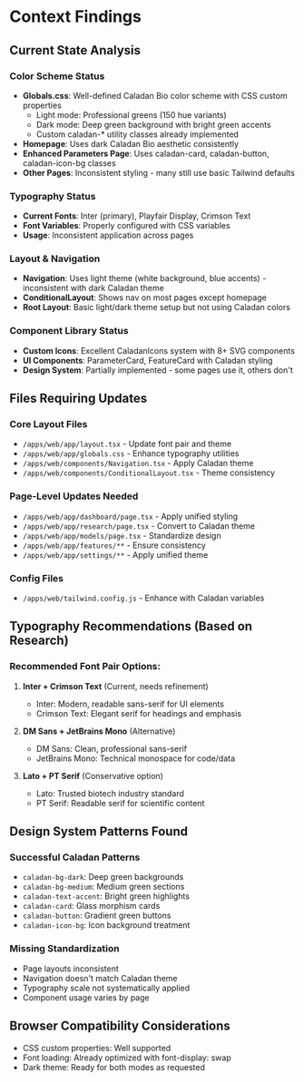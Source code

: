 # Context Findings

## Current State Analysis

### Color Scheme Status
- **Globals.css**: Well-defined Caladan Bio color scheme with CSS custom properties
  - Light mode: Professional greens (150 hue variants)
  - Dark mode: Deep green background with bright green accents
  - Custom caladan-* utility classes already implemented
- **Homepage**: Uses dark Caladan Bio aesthetic consistently 
- **Enhanced Parameters Page**: Uses caladan-card, caladan-button, caladan-icon-bg classes
- **Other Pages**: Inconsistent styling - many still use basic Tailwind defaults

### Typography Status
- **Current Fonts**: Inter (primary), Playfair Display, Crimson Text
- **Font Variables**: Properly configured with CSS variables
- **Usage**: Inconsistent application across pages

### Layout & Navigation
- **Navigation**: Uses light theme (white background, blue accents) - inconsistent with dark Caladan theme
- **ConditionalLayout**: Shows nav on most pages except homepage
- **Root Layout**: Basic light/dark theme setup but not using Caladan colors

### Component Library Status
- **Custom Icons**: Excellent CaladanIcons system with 8+ SVG components
- **UI Components**: ParameterCard, FeatureCard with Caladan styling
- **Design System**: Partially implemented - some pages use it, others don't

## Files Requiring Updates

### Core Layout Files
- `/apps/web/app/layout.tsx` - Update font pair and theme
- `/apps/web/app/globals.css` - Enhance typography utilities
- `/apps/web/components/Navigation.tsx` - Apply Caladan theme
- `/apps/web/components/ConditionalLayout.tsx` - Theme consistency

### Page-Level Updates Needed
- `/apps/web/app/dashboard/page.tsx` - Apply unified styling
- `/apps/web/app/research/page.tsx` - Convert to Caladan theme
- `/apps/web/app/models/page.tsx` - Standardize design
- `/apps/web/app/features/**` - Ensure consistency
- `/apps/web/app/settings/**` - Apply unified theme

### Config Files
- `/apps/web/tailwind.config.js` - Enhance with Caladan variables

## Typography Recommendations (Based on Research)

### Recommended Font Pair Options:
1. **Inter + Crimson Text** (Current, needs refinement)
   - Inter: Modern, readable sans-serif for UI elements
   - Crimson Text: Elegant serif for headings and emphasis
   
2. **DM Sans + JetBrains Mono** (Alternative)
   - DM Sans: Clean, professional sans-serif
   - JetBrains Mono: Technical monospace for code/data

3. **Lato + PT Serif** (Conservative option)
   - Lato: Trusted biotech industry standard
   - PT Serif: Readable serif for scientific content

## Design System Patterns Found

### Successful Caladan Patterns
- `caladan-bg-dark`: Deep green backgrounds
- `caladan-bg-medium`: Medium green sections  
- `caladan-text-accent`: Bright green highlights
- `caladan-card`: Glass morphism cards
- `caladan-button`: Gradient green buttons
- `caladan-icon-bg`: Icon background treatment

### Missing Standardization
- Page layouts inconsistent
- Navigation doesn't match Caladan theme
- Typography scale not systematically applied
- Component usage varies by page

## Browser Compatibility Considerations
- CSS custom properties: Well supported
- Font loading: Already optimized with font-display: swap
- Dark theme: Ready for both modes as requested